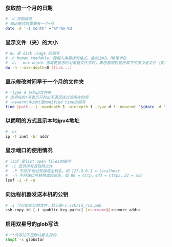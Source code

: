 ### 获取前一个月的日期
```bash
# -d 日期选项
# 输出格式前需要有一个+号
date -d '-1 month' +'%Y-%m-%d'
```
### 显示文件（夹）的大小
```bash
# du 是 disk usage 的缩写
# -h human readable，使用人类易读的格式，会加上KB，MB等单位
# -d，--max-depth 当需要显示的对象是文件夹时，表示要同时显示其下的多少层文件（夹）的大小
du -h --max-depth=0 [file...]
```
### 显示修改时间早于一个月的文件夹
```bash
# -type d 只列出文件夹
# 选项前的!号表示只列出不满足该过滤条件的项
# -newermt中的mt是modified time的缩写
find [path...] -maxdepth 1 -mindepth 1 -type d ! -newermt "$(date -d '-1 month' +'%Y-%m-%d')"
```
### 以简明的方式显示本地ipv4地址
```bash
# -br 
ip -f inet -br addr
```
### 显示端口的使用情况
```bash
# lsof 是list open files的缩写
#　-i 显示所有互联网文件
#  -P 不将IP地址转换成主机名，如 127.0.0.1 = localhost
#  -n 不将端口号转换成协议名，如 80 = http，443 = https，22 = ssh
lsof -i -P -n
```
### 向远程机器发送本机的公钥
```bash
# -i 可以指定公钥文件，默认是~/.ssh/id_rsa.pub
ssh-copy-id [-i <public-key-path>] [username@]<remote_addr>
```
### 启用双星号的glob写法
```bash
# **的写法不是默认都支持的
shopt -s globstar
```
